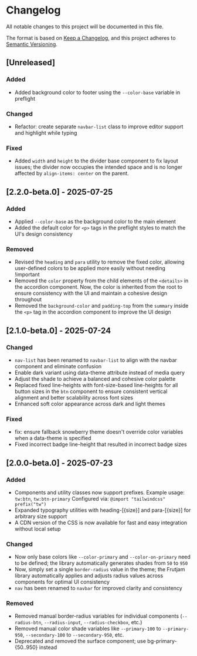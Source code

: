 # Changelog

All notable changes to this project will be documented in this file.

The format is based on [Keep a Changelog](https://keepachangelog.com/en/1.1.0/),
and this project adheres to [Semantic Versioning](https://semver.org/spec/v2.0.0.html).

## [Unreleased]

### Added
- Added background color to footer using the `--color-base` variable in preflight

### Changed
- Refactor: create separate `navbar-list` class to improve editor support and highlight while typing

### Fixed
- Added `width` and `height` to the divider base component to fix layout issues; the divider now occupies the intended space and is no longer affected by `align-items: center` on the parent.

## [2.2.0-beta.0] - 2025-07-25

### Added
- Applied `--color-base` as the background color to the main element
- Added the default color for `<p>` tags in the preflight styles to match the UI's design consistency

### Removed
- Revised the `heading` and `para` utility to remove the fixed color, allowing user-defined colors to be applied more easily without needing !important
- Removed the `color` property from the child elements of the `<details>` in the accordion component. Now, the color is inherited from the root to ensure consistency with the UI and maintain a cohesive design throughout
- Removed the `background-color` and `padding-top` from the `summary` inside the `<p>` tag in the accordion component to improve the UI design

## [2.1.0-beta.0] - 2025-07-24

### Changed
- `nav-list` has been renamed to `navbar-list` to align with the navbar component and eliminate confusion
- Enable dark variant using data-theme attribute instead of media query
- Adjust the shade to achieve a balanced and cohesive color palette
- Replaced fixed line-heights with font-size-based line-heights for all button sizes in the `btn` component to ensure consistent vertical alignment and better scalability across font sizes
- Enhanced soft color appearance across dark and light themes

### Fixed
- fix: ensure fallback snowberry theme doesn't override color variables when a data-theme is specified
- Fixed incorrect badge line-height that resulted in incorrect badge sizes

## [2.0.0-beta.0] - 2025-07-23

### Added
- Components and utility classes now support prefixes. Example usage: `tw:btn`, `tw:btn-primary`
  Configured via: `@import "tailwindcss" prefix("tw")`
- Expanded typography utilities with heading-[{size}] and para-[{size}] for arbitrary size support
- A CDN version of the CSS is now available for fast and easy integration without local setup

### Changed 
- Now only base colors like `--color-primary` and `--color-on-primary` need to be defined; the library automatically generates shades from `50` to `950`
- Now, simply set a single `border-radius` value in the theme; the Frutjam library automatically applies and adjusts radius values across components for optimal UI consistency
- `nav` has been renamed to `navbar` for improved clarity and consistency

### Removed
- Removed manual border-radius variables for individual components (`--radius-btn`, `--radius-input`, `--radius-checkbox`, etc.)
- Removed manual color shade variables like `--primary-100` to `--primary-950`, `--secondary-100` to `--secondary-950`, etc.
- Deprecated and removed the surface component; use bg-primary-{50..950} instead
